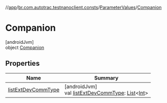 //[app](../../../../index.md)/[br.com.autotrac.testnanoclient.consts](../../index.md)/[ParameterValues](../index.md)/[Companion](index.md)

# Companion

[androidJvm]\
object [Companion](index.md)

## Properties

| Name | Summary |
|---|---|
| [listExtDevCommType](list-ext-dev-comm-type.md) | [androidJvm]<br>val [listExtDevCommType](list-ext-dev-comm-type.md): [List](https://kotlinlang.org/api/latest/jvm/stdlib/kotlin.collections/-list/index.html)&lt;[Int](https://kotlinlang.org/api/latest/jvm/stdlib/kotlin/-int/index.html)&gt; |
